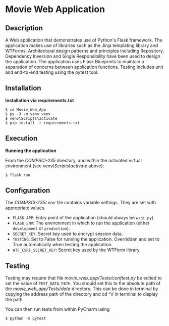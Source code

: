 # Movie Web Application

## Description

A Web application that demonstrates use of Python's Flask framework. The application makes use of libraries such as the Jinja templating library and WTForms. Architectural design patterns and principles including Repository, Dependency Inversion and Single Responsibility have been used to design the application. The application uses Flask Blueprints to maintain a separation of concerns between application functions. Testing includes unit and end-to-end testing using the pytest tool. 

## Installation

**Installation via requirements.txt**

```shell
$ cd Movie_Web_App
$ py -3 -m venv venv
$ venv\Scripts\activate
$ pip install -r requirements.txt
```

## Execution

**Running the application**

From the *COMPSCI-235* directory, and within the activated virtual environment (see *venv\Scripts\activate* above):

````shell
$ flask run
```` 


## Configuration

The *COMPSCI-235/.env* file contains variable settings. They are set with appropriate values.

* `FLASK_APP`: Entry point of the application (should always be `wsgi.py`).
* `FLASK_ENV`: The environment in which to run the application (either `development` or `production`).
* `SECRET_KEY`: Secret key used to encrypt session data.
* `TESTING`: Set to False for running the application. Overridden and set to True automatically when testing the application.
* `WTF_CSRF_SECRET_KEY`: Secret key used by the WTForm library.


## Testing

Testing may require that file *movie_web_app/Tests/conftest.py* be edited to set the value of `TEST_DATA_PATH`. You should set this to the absolute path of the *movie_web_app/Tests/data* directory. This can be done in terminal by copying the address path of the directory and cd ^V in terminal to display the path


You can then run tests from within PyCharm using
````shell
$ python -m pytest
```` 


 
